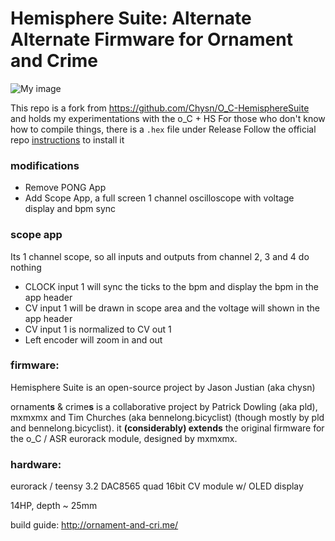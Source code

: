 Hemisphere Suite: Alternate Alternate Firmware for Ornament and Crime
===

![My image](https://farm1.staticflickr.com/676/20090774694_b56e557693_b.jpg)

This repo is a fork from https://github.com/Chysn/O_C-HemisphereSuite and holds my experimentations with the o_C + HS
For those who don't know how to compile things, there is a `.hex` file under Release 
Follow the official repo [instructions](https://github.com/Chysn/O_C-HemisphereSuite/wiki#installation) to install it

### modifications
- Remove PONG App
- Add Scope App, a full screen 1 channel oscilloscope with voltage display and bpm sync

### scope app

Its 1 channel scope, so all inputs and outputs from channel 2, 3 and 4 do nothing
- CLOCK input 1 will sync the ticks to the bpm and display the bpm in the app header
- CV input 1 will be drawn in scope area and the voltage will shown in the app header
- CV input 1 is normalized to CV out 1
- Left encoder will zoom in and out


### firmware:

Hemisphere Suite is an open-source project by Jason Justian (aka chysn)

ornament**s** & crime**s** is a collaborative project by Patrick Dowling (aka pld), mxmxmx and Tim Churches (aka bennelong.bicyclist) (though mostly by pld and bennelong.bicyclist). it **(considerably) extends** the original firmware for the o_C / ASR eurorack module, designed by mxmxmx.

### hardware:

eurorack / teensy 3.2 DAC8565 quad 16bit CV module w/ OLED display

14HP, depth ~ 25mm

build guide: http://ornament-and-cri.me/

